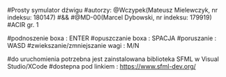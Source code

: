#Prosty symulator dźwigu
#autorzy: @Wczypek(Mateusz Mielewczyk, nr indeksu: 180147)
#&&
#@MD-00(Marcel Dybowski, nr indeksu: 179919)
#ACIR gr. 1

#podnoszenie boxa : ENTER
#opuszczanie boxa : SPACJA
#poruszanie : WASD
#zwiekszanie/zmniejszanie wagi : M/N

#do uruchomienia potrzebna jest zainstalowana biblioteka SFML w Visual Studio/XCode
#dostepna pod linkiem : https://www.sfml-dev.org/
